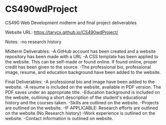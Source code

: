 # CS490wdProject
CS490 Web Development midterm and final project deliverables

Website URL:
https://tarycx.github.io/CS490wdProject/

Notes:
-no research history

Midterm Deliverables:
-A GitHub account has been created and a website repository has been made with a URL
-A CSS template has been applied to the website. This can be self-made or found online. If found online, proper credit has been given to the source.
-The professional bio, professional image, resume, and education background have been added to the website.

Final Deliverables:
-A professional bio and image have been added to the website.
-A resume is included on the website, available in PDF version. The PDF saves under an appropriate title.
-Education background is included on the website, outlining a short description of the student's educational history and the courses taken.
-Skills are outlined on the website.
-Projects are outlined on the website.
-IF APPLICABLE: Research efforts are outlined on the website.(No Research history)
-Work experience is outlined on the website.
-Contact information is outlined on website.
